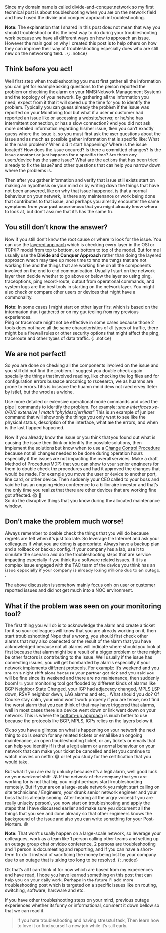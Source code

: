 Since my domain name is called divide-and-conquer.network so my first technical post is about troubleshooting when you are on the network field and how I used the divide and conquer approach in troubleshooting. 

**Note:** The explanation that I shared in this post does not mean that way you should troubleshoot or it is the best way to do during your troubleshooting work because we have all different ways on how to approach an issue. However the main goal on why I created this post is to help others on how they can improve their way of troubleshooting especially does who are still new on the networking field. .
{: .notice}

## Think before you act!
Well first step when troubleshooting you must first gather all the information you can get for example asking questions to the person reported the problem or checking the alarm on your NMS(Network Management System) and the topology of your network. By gathering all the information you need, expect from it that it will speed up the time for you to identify the problem.
Typically you can guess already the problem if the issue was reported on your Monitoring tool but what if a user or customer  had reported an issue like on accessing a website/server,  or he/she has intermittent connection, or has a slow connection? And you did not ask more detailed information regarding his/her issue, then you can’t exactly guess where the issue is, so you must first ask the user questions about the issue and as much as possible gather information that is specific like:
What is the main problem? 
When did it start happening?
Where is the issue located?
How does the issue occured?
Is there a committed changes?
Is the issue constant or just happens for a specific time?
Are there any users/device has the same issue?
What are the actions that has been tried already to fix the issue? 
and other questions that can help you narrow down where the problems is.

Then after you gather information and verify that issue still exists start on making an hypothesis on your mind or by writing down the things that have not been answered, like on why that issue happened, is that a normal behaviour on your network, is there any maintenance or work being done that contributes to that issue, and perhaps you already encounter the same symptoms from your past experiences that you might already know where to look at, but don’t assume that it’s has the same fix.

## You still don’t know the answer?
Now if you still don’t know  the root cause or where to look for the issue. You can use the  [layered approach](http://www.ciscopress.com/articles/article.asp?p=2273070&seqNum=2) which is checking every layer in the OSI or TCP/IP model from top to bottom, or bottom to top of the model. But for me I usually use the **Divide and Conquer Approach** rather than doing the layered approach which may take up more time to find the things that are not working fine and the things that are working fine on all the components involved on the end to end communication. Usually I start on the network layer then decide whether to go above or below the layer so using ping, traceoptions, ping record-route, output from operational commands, and system logs are the best tools in starting on the network layer. You might also check or compare other users or devices that might have a commonality. 

**Note:** In some cases I  might start on other layer first which is based on the information that I gathered or on my gut feeling from my previous experiences.  
Ping or traceroute might not be effective in some cases because those 2 tools does not have all the same characteristics of all types of traffic, there might be a firewall rules or other security options that might affect the ping, traceroute and other types of data traffic.
{: .notice}

## We are not perfect!
So you are done on checking all the components involved on the issue and you still did not find the problem. I suggest you double check again specially the things that involved reading, like checking the log files and for configuration errors buseace arocdnicg to rsceearch, we as huamns are prone to errors.Tihs is buseace the huamn mnid deos not raed ervey lteter by istlef, but the wrod as a wlohe.

Use more detailed or extensive operational mode commands and used the pipe | commands  to identify the problem. For example: *show interfaces xe-0/0/0 extensive | match "phy|desc|err|last"*
This is an example of juniper command that will show only the things you only want to see like the physical status, description of the interface, what are the errors, and when is the last flapped happened.

Now if you already know the issue or you think that you found out what is causing the issue then think or identify the possible solutions, then implement the solutions but know when to use a [Change Control Procedure](https://en.wikipedia.org/wiki/Change_control) because not all changes needed to be done during operation hours  especially if the issues are not impacting the overall services. Make a draft [Method of Procedure(MOP)](https://www.techopedia.com/definition/31833/method-of-procedure-mop) that you can show to your senior engineers for them to double check the procedures and had it approved the changes that would be made. 
For example you move the user or device  to another port, line card, or other device. Then suddenly your CEO called to your boss and said he has an ongoing video conference to a billionaire investor and that’s the only time you realize that there are other devices that are working fine got affected. :scream:  :runner:  
So do the disruptive things that you know during the allocated maintenance window.

## Don’t make the problem much worse!
 Always remember to double check the things that you will do because regrets are felt when it's just too late. So leverage the Internet and ask your colleagues if what you are doing is appropriate. Always have a backup plan and a rollback or backup config. If your company has a lab, use it to simulate the scenario and do the troubleshooting steps that are service impacting especially if you think its a software related issues. If it is a complex issue engaged with the TAC team of the device you think has an issue especially if your company is already losing millions due to an outage.
.
 
The above discussion is somehow mainly focus only on  user or customer reported issues and did not get much into a NOC environment.

## What if the problem was seen on your monitoring tool?
The first thing you will do is to acknowledge the alarm and create a ticket for it so your colleagues will know that you are already working on it, then start troubleshooting!
Nope that's wrong, you should first check other alarms that may also connected or the result of  the alarm that you have acknowledged because not all alarms will indicate where should you look at first because that alarm might be a result of a bigger problem or  there might be other factors is contributing to the issue. Well usually if the issue has connecting issues, you will get bombarded by alarms especially if your network implements different protocols. For example: It’s weekend and you are on a night shift alone because your partner got sick and you said you will be fine since its weekend and there are no maintenance, then suddenly boom! :boom:  your monitoring tool got flooded by different kinds of alarms like BGP Neighbor State Changed, your IGP had adjacency changed, MPLS LSP down, RSVP neighbor down, LAG alarms and etc, . What should you do? Of Course stay calm, your mind won’t work properly if you are tense, next find the worst alarm that you can think of that may have triggered that alarms, well in most cases there is a device went down or link went down on your network. This is where the [bottom-up approach](http://www.ciscopress.com/articles/article.asp?p=2273070&seqNum=2) is much better to use because the protocols like BGP, MPLS, IGPs relies on the layers below it.

 
Ok so you have a glimpse on what is happening on your network the next thing to do is search for any related tickets or email like an ongoing maintenance, an open troubleshooting ticket, or any tickets or emails that can help you identify if is that a legit alarm or a normal behaviour on your network that can make your ticket be cancelled and let you continue to watch movies on netflix :joy: or let you study for the certification that you would take.

But what if you are really unlucky because it’s a legit alarm, well good luck on your weekend shift. :sob: 
If the network of the company that you are working for is not that big, you might perhaps start troubleshooting remotely.
But if your are on a large-scale network you might start calling on site technicians / Engineers, your drunk senior network engineer and your boss that is already snoring. After hearing all the angry voices(if you are really unlucky person), you now start on troubleshooting and apply the steps that I have discussed earlier and make sure you document all the things that you see and done already so that other engineers knows the background of the issue and also you can write something for your Post-Mortem. :satisfied:

**Note:** That won’t usually happen on a large-scale network, so leverage your colleagues, work as a team like 1 person calling other teams and setting up an outage group chat or video conference, 2 persons are troubleshooting and 1 person is documenting and reporting, and  If you can have a short-term fix do it  instead of sacrificing the money being lost by your company due to an outage that is taking too long to be resolved. 
{: .notice}

Ok that’s all I can think of for now which are based from my experiences and have read, I hope you have learned something on this post that can help you on your daily work. Perhaps in the future I’ll add more troubleshooting post which is targeted on a specific issues like on routing, switching, software, hardware and etc.

If you have other troubleshooting steps on your mind, previous outage experiences whether its funny or informational, comment it down bellow so that we can read it.

>If you hate troubleshooting and having stressful task, Then learn how to love it or find yourself a new job while it’s still early.
